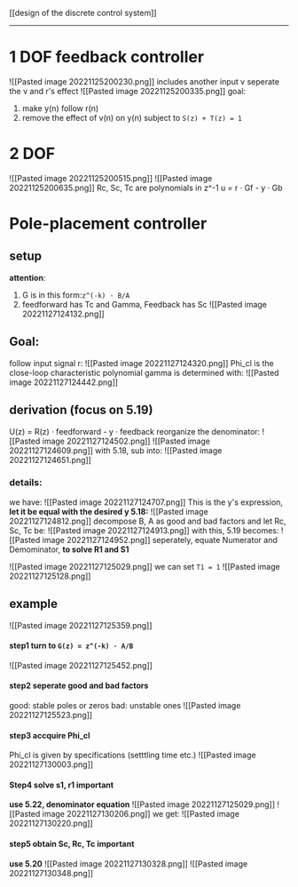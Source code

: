 [[design of the discrete control system]]
****
# 1 DOF feedback controller
![[Pasted image 20221125200230.png]]
includes another input v
seperate the v and r's effect
![[Pasted image 20221125200335.png]]
goal:
1. make y(n) follow r(n)
2. remove the effect of v(n) on y(n)
subject to
`S(z) + T(z) = 1`
# 2 DOF
![[Pasted image 20221125200515.png]]
![[Pasted image 20221125200635.png]]
Rc, Sc, Tc are polynomials in z^-1
u = r · Gf - y · Gb
# Pole-placement controller
## setup
**attention**:
1. G is in this form:`z^(-k) · B/A`
2. feedforward has Tc and Gamma, Feedback has Sc
![[Pasted image 20221127124132.png]]
## Goal:
follow input signal r:
![[Pasted image 20221127124320.png]]
Phi_cl is the close-loop characteristic polynomial
gamma is determined with:
![[Pasted image 20221127124442.png]]
## derivation **(focus on 5.19)**
U(z) = R(z) · feedforward - y · feedback
reorganize the denominator:
![[Pasted image 20221127124502.png]]
![[Pasted image 20221127124609.png]]
with 5.18, sub into:
![[Pasted image 20221127124651.png]]
### details:

we have:
![[Pasted image 20221127124707.png]]
This is the y's expression, **let it be equal with the desired y 5.18:**
![[Pasted image 20221127124812.png]]
decompose B, A as good and bad factors
and let Rc, Sc, Tc be:
![[Pasted image 20221127124913.png]]
with this, 5.19 becomes:
![[Pasted image 20221127124952.png]]
seperately, equate Numerator and Demominator,
**to solve R1 and S1**

![[Pasted image 20221127125029.png]]
we can set `T1 = 1`
![[Pasted image 20221127125128.png]]
## example

![[Pasted image 20221127125359.png]]
#### step1 turn to `G(z) = z^(-k) · A/B`
![[Pasted image 20221127125452.png]]
#### step2 seperate good and bad factors
good: stable poles or zeros
bad: unstable ones
![[Pasted image 20221127125523.png]]
#### step3 accquire Phi_cl
Phi_cl is given by specifications (setttling time etc.)
![[Pasted image 20221127130003.png]]
#### Step4 solve s1, r1 **important**
**use 5.22, denominator equation**
![[Pasted image 20221127125029.png]]
![[Pasted image 20221127130206.png]]
we get:
![[Pasted image 20221127130220.png]]
#### step5 obtain Sc, Rc, Tc **important**
**use 5.20**
![[Pasted image 20221127130328.png]]
![[Pasted image 20221127130348.png]]


